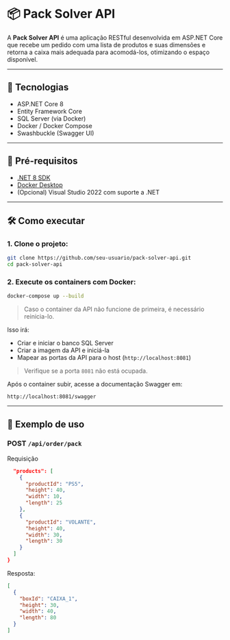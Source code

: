 # 📦 Pack Solver API

A **Pack Solver API** é uma aplicação RESTful desenvolvida em ASP.NET Core que recebe um pedido com uma lista de produtos e suas dimensões e retorna a caixa mais adequada para acomodá-los, otimizando o espaço disponível.

---

## 🚀 Tecnologias

- ASP.NET Core 8
- Entity Framework Core
- SQL Server (via Docker)
- Docker / Docker Compose
- Swashbuckle (Swagger UI)

---

## 🧰 Pré-requisitos

- [.NET 8 SDK](https://dotnet.microsoft.com/download)
- [Docker Desktop](https://www.docker.com/products/docker-desktop)
- (Opcional) Visual Studio 2022 com suporte a .NET

---

## 🛠️ Como executar

### 1. Clone o projeto:

```bash
git clone https://github.com/seu-usuario/pack-solver-api.git
cd pack-solver-api
```

### 2. Execute os containers com Docker:

```bash
docker-compose up --build
```
> Caso o container da API não funcione de primeira, é necessário reinicia-lo.

Isso irá:
- Criar e iniciar o banco SQL Server
- Criar a imagem da API e iniciá-la
- Mapear as portas da API para o host (`http://localhost:8081`)

> Verifique se a porta `8081` não está ocupada.

Após o container subir, acesse a documentação Swagger em:

```
http://localhost:8081/swagger
```

---

## 🧪 Exemplo de uso

### POST `/api/order/pack`

Requisição
```json
  "products": [
    {
      "productId": "PS5",
      "height": 40,
      "width": 10,
      "length": 25
    },
    {
      "productId": "VOLANTE",
      "height": 40,
      "width": 30,
      "length": 30
    }
  ]
}
```

Resposta:

```json
[
  {
    "boxId": "CAIXA_1",
    "height": 30,
    "width": 40,
    "length": 80
  }
]
```